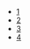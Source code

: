 - [1](https://github.com/gaoxinge/docker/tree/master/web/nginx/1)
- [2](https://github.com/gaoxinge/docker/tree/master/web/nginx/2)
- [3](https://github.com/gaoxinge/docker/tree/master/web/nginx/3)
- [4](https://github.com/gaoxinge/docker/tree/master/web/nginx/4)
